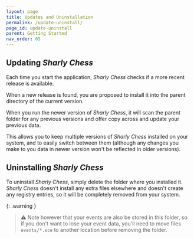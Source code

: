 ```yaml
---
layout: page
title: Updates and Uninstallation
permalink: /update-uninstall/
page_id: update-uninstall
parent: Getting Started
nav_order: 65
---
```


## Updating _Sharly Chess_

Each time you start the application, _Sharly Chess_ checks if a more recent release is available.

When a new release is found, you are proposed to install it into the parent directory of the current version.

When you run the newer version of _Sharly Chess_, it will scan the parent folder for any previous versions and offer
copy across and update your previous data.

This allows you to keep multiple versions of _Sharly Chess_ installed on your system, and to easily switch between them
(although any changes you make to you data in newer version won't be reflected in older versions).

## Uninstalling _Sharly Chess_

To uninstall _Sharly Chess_, simply delete the folder where you installed it.
_Sharly Chess_ doesn't install any extra files elsewhere and doesn't create any registry entries, so it will be completely removed from your system.

{: .warning }

> :warning: Note however that your events are also be stored in this folder, so if you don't want to lose your event data, you'll need to move files `events/*.sce` to another location before removing the folder.
